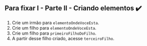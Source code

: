 ## Para fixar I - Parte II - Criando elementos :heavy_check_mark:

1. Crie um irmão para `elementoOndeVoceEsta`.
2. Crie um filho para `elementoOndeVoceEsta`.
3. Crie um filho para `primeiroFilhoDoFilho`.
4. A partir desse filho criado, acesse `terceiroFilho`.


